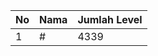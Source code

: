 | No | Nama            | Jumlah Level |
|----|-----------------|--------------|
| 1  | #    |    4339        |
